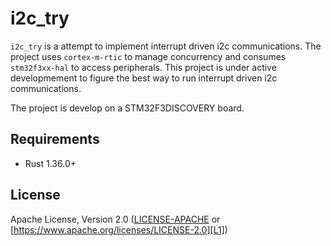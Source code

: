# i2c_try

`i2c_try` is a attempt to implement interrupt driven i2c communications. The project uses `cortex-m-rtic` to manage concurrency and consumes `stm32f3xx-hal` to access peripherals.
This project is under active developmement to figure the best way to run interrupt driven i2c communications.

The project is develop on a STM32F3DISCOVERY board.

## Requirements

- Rust 1.36.0+

## License

Apache License, Version 2.0 ([LICENSE-APACHE](LICENSE-APACHE) or
  [https://www.apache.org/licenses/LICENSE-2.0][L1])
